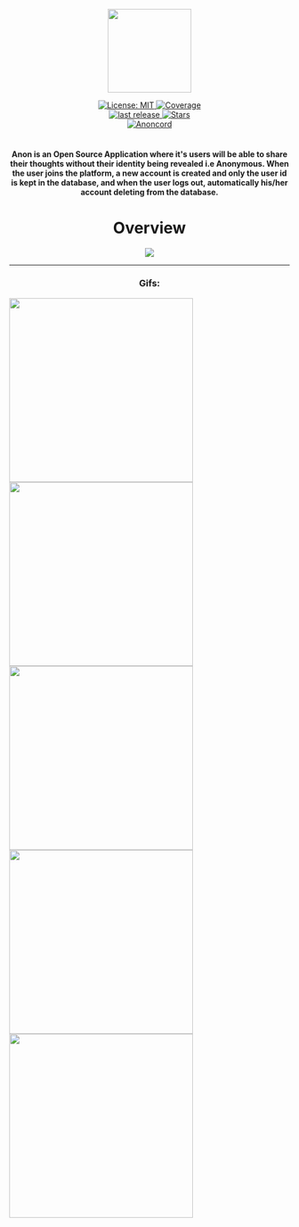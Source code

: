 
<p align="center">
  <img height="150" src="https://github.com/Steve55jobs/anon-default-posts/blob/main/ghost.png">
</p>
   
 <p align="center">
  <div align="center">
  <a href="https://opensource.org/licenses/MIT">
    <img src="https://img.shields.io/badge/License-MIT-red.svg"
      alt="License: MIT" />
  </a>
  <a href="https://codecov.io/gh/theiskaa/anon-app">
    <img src="https://codecov.io/gh/theiskaa/anon-app/branch/develop/graph/badge.svg?token=vT72y57Pcn"
      alt="Coverage" />
  </a>
  <br>
  <a href="https://github.com/theiskaa/anon/releases">
    <img src="https://img.shields.io/github/v/release/theiskaa/anon?label=Last%20release"
      alt="last release" />
  </a>
  <a href="https://github.com/theiskaa/anon/stargazers">
    <img src="https://img.shields.io/github/stars/theiskaa/anon?label=Anon%20stargazers&style=social"
      alt="Stars" />
  </a>
  <br>
  <a href="https://discord.gg/uMp9ee5HV4">
    <img src="https://img.shields.io/discord/830139463673053240?color=blue&label=anoncord&logo=discord"
      alt="Anoncord" />
  </a>   
</div><br>

<h4 align="center">Anon is an Open Source Application where it's users will be able to share their thoughts without their identity being revealed i.e Anonymous. When the user joins the platform, a new account is created and only the user id is kept in the database, and when the user logs out, automatically his/her account deleting from the database.</h4>

<h1 align="center">Overview</h1>

<p align="center">
 <img src="https://github.com/theiskaa/anon/blob/feature/readme/assets/overview/overview.png">
</p>

---
<h3 align="center">Gifs:</h3>

<img height="330" src="https://raw.githubusercontent.com/theiskaa/anon/feature/readme/assets/overview/gifs/auth.gif"> <img height="330" src="https://raw.githubusercontent.com/theiskaa/anon/feature/readme/assets/overview/gifs/posting.gif"> <img height="330" 
src="https://raw.githubusercontent.com/theiskaa/anon/feature/readme/assets/overview/gifs/searching.gif"> <img height="330" 
src="https://raw.githubusercontent.com/theiskaa/anon/feature/readme/assets/overview/gifs/commenting.gif"> <img height="330" 
src="https://raw.githubusercontent.com/theiskaa/anon/feature/readme/assets/overview/gifs/saving.gif">
